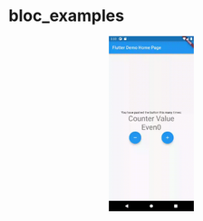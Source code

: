 # bloc_examples

<p align="center">
<img alt="bloc builder" width="150" src="https://github.com/pshanmukha/bloc_examples/blob/master/lib/assets/blocbuilder.gif">
</p>